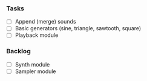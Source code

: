 ### Tasks
- [ ] Append (merge) sounds
- [ ] Basic generators (sine, triangle, sawtooth, square)
- [ ] Playback module

### Backlog
- [ ] Synth module
- [ ] Sampler module
